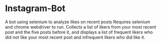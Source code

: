 # Instagram-Bot
A bot using selenium to analyze likes on recent posts
Requires selenium and chrome webdriver to run.
Collects a list of likers from your most recent post and the five posts before it, and displays a list of frequent likers who did not like your most recent post and infrequent likers who did like it.

